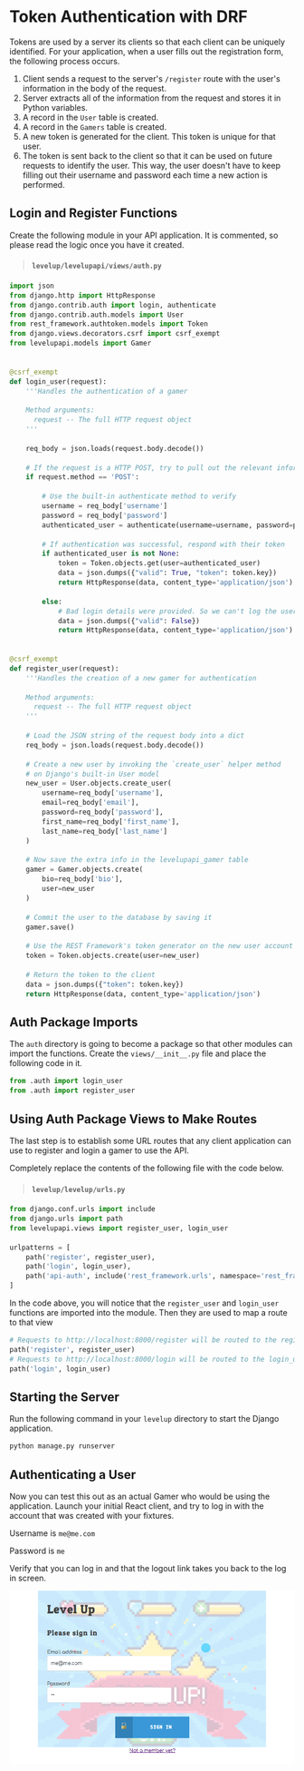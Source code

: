 # Token Authentication with DRF

Tokens are used by a server its clients so that each client can be uniquely identified. For your application, when a user fills out the registration form, the following process occurs.

1. Client sends a request to the server's `/register` route with the user's information in the body of the request.
1. Server extracts all of the information from the request and stores it in Python variables.
1. A record in the `User` table is created.
1. A record in the `Gamers` table is created.
1. A new token is generated for the client. This token is unique for that user.
1. The token is sent back to the client so that it can be used on future requests to identify the user. This way, the user doesn't have to keep filling out their username and password each time a new action is performed.

## Login and Register Functions

Create the following module in your API application. It is commented, so please read the logic once you have it created.

> #### `levelup/levelupapi/views/auth.py`

```py
import json
from django.http import HttpResponse
from django.contrib.auth import login, authenticate
from django.contrib.auth.models import User
from rest_framework.authtoken.models import Token
from django.views.decorators.csrf import csrf_exempt
from levelupapi.models import Gamer


@csrf_exempt
def login_user(request):
    '''Handles the authentication of a gamer

    Method arguments:
      request -- The full HTTP request object
    '''

    req_body = json.loads(request.body.decode())

    # If the request is a HTTP POST, try to pull out the relevant information.
    if request.method == 'POST':

        # Use the built-in authenticate method to verify
        username = req_body['username']
        password = req_body['password']
        authenticated_user = authenticate(username=username, password=password)

        # If authentication was successful, respond with their token
        if authenticated_user is not None:
            token = Token.objects.get(user=authenticated_user)
            data = json.dumps({"valid": True, "token": token.key})
            return HttpResponse(data, content_type='application/json')

        else:
            # Bad login details were provided. So we can't log the user in.
            data = json.dumps({"valid": False})
            return HttpResponse(data, content_type='application/json')


@csrf_exempt
def register_user(request):
    '''Handles the creation of a new gamer for authentication

    Method arguments:
      request -- The full HTTP request object
    '''

    # Load the JSON string of the request body into a dict
    req_body = json.loads(request.body.decode())

    # Create a new user by invoking the `create_user` helper method
    # on Django's built-in User model
    new_user = User.objects.create_user(
        username=req_body['username'],
        email=req_body['email'],
        password=req_body['password'],
        first_name=req_body['first_name'],
        last_name=req_body['last_name']
    )

    # Now save the extra info in the levelupapi_gamer table
    gamer = Gamer.objects.create(
        bio=req_body['bio'],
        user=new_user
    )

    # Commit the user to the database by saving it
    gamer.save()

    # Use the REST Framework's token generator on the new user account
    token = Token.objects.create(user=new_user)

    # Return the token to the client
    data = json.dumps({"token": token.key})
    return HttpResponse(data, content_type='application/json')
```

## Auth Package Imports

The `auth` directory is going to become a package so that other modules can import the functions. Create the `views/__init__.py` file and place the following code in it.

```py
from .auth import login_user
from .auth import register_user
```

## Using Auth Package Views to Make Routes

The last step is to establish some URL routes that any client application can use to register and login a gamer to use the API.

Completely replace the contents of the following file with the code below.

> #### `levelup/levelup/urls.py`

```py
from django.conf.urls import include
from django.urls import path
from levelupapi.views import register_user, login_user

urlpatterns = [
    path('register', register_user),
    path('login', login_user),
    path('api-auth', include('rest_framework.urls', namespace='rest_framework')),
]
```

In the code above, you will notice that the `register_user` and `login_user` functions are imported into the module. Then they are used to map a route to that view

```py
# Requests to http://localhost:8000/register will be routed to the register_user function
path('register', register_user)
# Requests to http://localhost:8000/login will be routed to the login_user function
path('login', login_user)
```

## Starting the Server

Run the following command in your `levelup` directory to start the Django application.

```sh
python manage.py runserver
```

## Authenticating a User

Now you can test this out as an actual Gamer who would be using the application. Launch your initial React client, and try to log in with the account that was created with your fixtures.

Username is `me@me.com`

Password is `me`

Verify that you can log in and that the logout link takes you back to the log in screen.

![](./images/initial-client-auth.gif)
